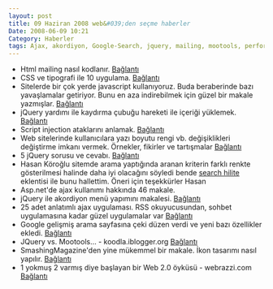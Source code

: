 ```yaml
---
layout: post
title: 09 Haziran 2008 web&#039;den seçme haberler
Date: 2008-06-09 10:21
Category: Haberler
tags: Ajax, akordiyon, Google-Search, jquery, mailing, mootools, performans, Script injection, tipografi, web2.0
---
```


-   Html mailing nasıl kodlanır. [Bağlantı][]
-   CSS ve tipografi ile 10 uygulama. [Bağlantı][1]
-   Sitelerde bir çok yerde javascript kullanıyoruz. Buda beraberinde
    bazı yavaşlamalar getiriyor. Bunu en aza indirebilmek için güzel bir
    makale yazmışlar. [Bağlantı][2]
-   jQuery yardımı ile kaydırma çubuğu hareketi ile içeriği yüklemek.
    [Bağlantı][3]
-   Script injection ataklarını anlamak. [Bağlantı][4]
-   Web sitelerinde kullanıcılara yazı boyutu rengi vb. değişiklikleri
    değiştirme imkanı vermek. Örnekler, fikirler ve tartışmalar
    [Bağlantı][5]
-   5 jQuery sorusu ve cevabı. [Bağlantı][6]
-   Hasan Köroğlu sitemde arama yaptığında aranan kriterin farklı renkte
    gösterilmesi halinde daha iyi olacağını söyledi bende [search     hilite][] eklentisi ile bunu hallettim. Öneri için teşekkürler Hasan
-   Asp.net'de ajax kullanımı hakkında 46 makale.
-   jQuery ile akordiyon menü yapımını makalesi. [Bağlantı][8]
-   25 adet anlatımlı ajax uygulaması. RSS okuyucusundan, sohbet
    uygulamasına kadar güzel uygulamalar var [Bağlantı][9]
-   Google gelişmiş arama sayfasına çeki düzen verdi ve yeni bazı
    özellikler ekledi. [Bağlantı][10]
-   JQuery vs. Mootools… - koodla.iblogger.org [Bağlantı][11]
-   SmashingMagazine'den yine mükemmel bir makale. İkon tasarımı nasıl
    yapılır. [Bağlantı][12]
-   1 yokmuş 2 varmış diye başlayan bir Web 2.0 öyküsü - webrazzi.com
    [Bağlantı][13]


  [Bağlantı]: http://www.sitepoint.com/article/code-html-email-newsletters
    "html mailing"
  [1]: http://www.3point7designs.com/blog/2008/06/02/10-examples-of-beautiful-css-typography-and-how-they-did-it/
    "css ve tipografi"
  [2]: http://bdn.backbase.com/blog/grauw/javascript-html-construction-benchmark
    "hızlı javascript"
  [3]: http://www.webresourcesdepot.com/load-content-while-scrolling-with-jquery/
    "kaydırma çubuğu"
  [4]: http://aspalliance.com/1648_Understanding_Script_Injection_Attacks.all
    "script injection"
  [5]: http://www.smashingmagazine.com/2008/06/05/style-switchers-are-back-ideas-examples-and-a-contest/
    "web sitemi değiştir"
  [6]: http://www.detacheddesigns.com/blog/blogSpecific.aspx?BlogId=74
    "jquery ?"
  [search hilite]: http://www.blog.mediaprojekte.de/cms-systeme/wordpress/wordpress-plugin-search-hilite/
    "search hilite"
  [8]: http://roshanbh.com.np/2008/06/accordion-menu-using-jquery.html
    "akordiyon menü"
  [9]: http://blog.artvaygraphics.com/?p=150 "ajax makaleleri"
  [10]: http://lifehacker.com/395264/googles-advanced-search-page-updates
    "gooogle"
  [11]: http://koodla.iblogger.org/2008/06/07/jquery-vs-mootools/
    "jquery mootools"
  [12]: http://www.smashingmagazine.com/2008/06/06/icon-design-tutorial-drawing-a-pencil-icon/
    "ikon yap"
  [13]: http://www.webrazzi.com/2008/06/06/1-yokmus-2-varmis-diye-baslayan-bir-web-20-oykusu/
    "web 2.0"
